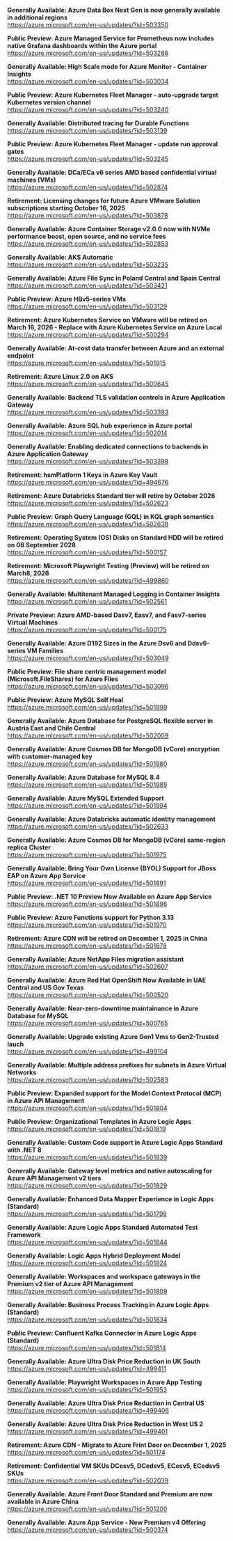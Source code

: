 **Generally Available: Azure Data Box Next Gen is now generally available in additional regions**  
https://azure.microsoft.com/en-us/updates/?id=503350

**Public Preview: Azure Managed Service for Prometheus now includes native Grafana dashboards within the Azure portal**  
https://azure.microsoft.com/en-us/updates/?id=503286

**Generally Available: High Scale mode for Azure Monitor - Container Insights**  
https://azure.microsoft.com/en-us/updates/?id=503034

**Public Preview: Azure Kubernetes Fleet Manager - auto-upgrade target Kubernetes version channel**  
https://azure.microsoft.com/en-us/updates/?id=503240

**Generally Available: Distributed tracing for Durable Functions**  
https://azure.microsoft.com/en-us/updates/?id=503139

**Public Preview: Azure Kubernetes Fleet Manager - update run approval gates**  
https://azure.microsoft.com/en-us/updates/?id=503245

**Generally Available: DCa/ECa v6 series AMD based confidential virtual machines (VMs)**  
https://azure.microsoft.com/en-us/updates/?id=502874

**Retirement: Licensing changes for future Azure VMware Solution subscriptions starting October 16, 2025**  
https://azure.microsoft.com/en-us/updates/?id=503878

**Generally Available: Azure Container Storage v2.0.0 now with NVMe performance boost, open source, and no service fees**  
https://azure.microsoft.com/en-us/updates/?id=502853

**Generally Available: AKS Automatic**  
https://azure.microsoft.com/en-us/updates/?id=503235

**Generally Available: Azure File Sync in Poland Central and Spain Central**  
https://azure.microsoft.com/en-us/updates/?id=503421

**Public Preview: Azure HBv5-series VMs**  
https://azure.microsoft.com/en-us/updates/?id=503129

**Retirement: Azure Kubernetes Service on VMware will be retired on March 16, 2026 - Replace with Azure Kubernetes Service on Azure Local**  
https://azure.microsoft.com/en-us/updates/?id=500294

**Generally Available: At-cost data transfer between Azure and an external endpoint**  
https://azure.microsoft.com/en-us/updates/?id=501915

**Retirement: Azure Linux 2.0 on AKS**  
https://azure.microsoft.com/en-us/updates/?id=500645

**Generally Available: Backend TLS validation controls in Azure Application Gateway**  
https://azure.microsoft.com/en-us/updates/?id=503393

**Generally Available: Azure SQL hub experience in Azure portal**  
https://azure.microsoft.com/en-us/updates/?id=502014

**Generally Available: Enabling dedicated connections to backends in Azure Application Gateway**  
https://azure.microsoft.com/en-us/updates/?id=503398

**Retirement: hsmPlatform 1 Keys in Azure Key Vault**  
https://azure.microsoft.com/en-us/updates/?id=494676

**Retirement: Azure Databricks Standard tier will retire by October 2026**  
https://azure.microsoft.com/en-us/updates/?id=502623

**Public Preview: Graph Query Language (GQL) in KQL graph semantics**  
https://azure.microsoft.com/en-us/updates/?id=502638

**Retirement: Operating System (OS) Disks on Standard HDD will be retired on 08 September 2028**  
https://azure.microsoft.com/en-us/updates/?id=500157

**Retirement: Microsoft Playwright Testing (Preview) will be retired on March8, 2026**  
https://azure.microsoft.com/en-us/updates/?id=499860

**Generally Available: Multitenant Managed Logging in Container Insights**  
https://azure.microsoft.com/en-us/updates/?id=502561

**Private Preview: Azure AMD-based Dasv7, Easv7, and Fasv7-series Virtual Machines**  
https://azure.microsoft.com/en-us/updates/?id=500175

**Generally Available: Azure D192 Sizes in the Azure Dsv6 and Ddsv6-series VM Families**  
https://azure.microsoft.com/en-us/updates/?id=503049

**Public Preview: File share centric management model (Microsoft.FileShares) for Azure Files**  
https://azure.microsoft.com/en-us/updates/?id=503096

**Public Preview: Azure MySQL Self Heal**  
https://azure.microsoft.com/en-us/updates/?id=501999

**Generally Available: Azure Database for PostgreSQL flexible server in Austria East and Chile Central**  
https://azure.microsoft.com/en-us/updates/?id=502009

**Generally Available: Azure Cosmos DB for MongoDB (vCore) encryption with customer-managed key**  
https://azure.microsoft.com/en-us/updates/?id=501980

**Generally Available: Azure Database for MySQL 8.4**  
https://azure.microsoft.com/en-us/updates/?id=501989

**Generally Available: Azure MySQL Extended Support**  
https://azure.microsoft.com/en-us/updates/?id=501994

**Generally Available: Azure Databricks automatic identity management**  
https://azure.microsoft.com/en-us/updates/?id=502633

**Generally Available: Azure Cosmos DB for MongoDB (vCore) same-region replica Cluster**  
https://azure.microsoft.com/en-us/updates/?id=501975

**Generally Available: Bring Your Own License (BYOL) Support for JBoss EAP on Azure App Service**  
https://azure.microsoft.com/en-us/updates/?id=501891

**Public Preview: .NET 10 Preview Now Available on Azure App Service**  
https://azure.microsoft.com/en-us/updates/?id=501896

**Public Preview: Azure Functions support for Python 3.13**  
https://azure.microsoft.com/en-us/updates/?id=501970

**Retirement: Azure CDN will be retired on December 1, 2025 in China**  
https://azure.microsoft.com/en-us/updates/?id=501678

**Generally Available: Azure NetApp Files migration assistant**  
https://azure.microsoft.com/en-us/updates/?id=502607

**Generally Available: Azure Red Hat OpenShift Now Available in UAE Central and US Gov Texas**  
https://azure.microsoft.com/en-us/updates/?id=500520

**Generally Available: Near-zero-downtime maintainance in Azure Database for MySQL**  
https://azure.microsoft.com/en-us/updates/?id=500765

**Generally Available: Upgrade existing Azure Gen1 Vms to Gen2-Trusted lauch**  
https://azure.microsoft.com/en-us/updates/?id=499104

**Generally Available: Multiple address prefixes for subnets in Azure Virtual Networks**  
https://azure.microsoft.com/en-us/updates/?id=502583

**Public Preview: Expanded support for the Model Context Protocol (MCP) in Azure API Management**  
https://azure.microsoft.com/en-us/updates/?id=501804

**Public Preview: Organizational Templates in Azure Logic Apps**  
https://azure.microsoft.com/en-us/updates/?id=501819

**Generally Available: Custom Code support in Azure Logic Apps Standard with .NET 8**  
https://azure.microsoft.com/en-us/updates/?id=501839

**Generally Available: Gateway level metrics and native autoscaling for Azure API Management v2 tiers**  
https://azure.microsoft.com/en-us/updates/?id=501829

**Generally Available: Enhanced Data Mapper Experience in Logic Apps (Standard)**  
https://azure.microsoft.com/en-us/updates/?id=501799

**Generally Available: Azure Logic Apps Standard Automated Test Framework**  
https://azure.microsoft.com/en-us/updates/?id=501844

**Generally Available: Logic Apps Hybrid Deployment Model**  
https://azure.microsoft.com/en-us/updates/?id=501824

**Generally Available: Workspaces and workspace gateways in the Premium v2 tier of Azure API Management**  
https://azure.microsoft.com/en-us/updates/?id=501809

**Generally Available: Business Process Tracking in Azure Logic Apps (Standard)**  
https://azure.microsoft.com/en-us/updates/?id=501834

**Public Preview: Confluent Kafka Connector in Azure Logic Apps (Standard)**  
https://azure.microsoft.com/en-us/updates/?id=501814

**Generally Available: Azure Ultra Disk Price Reduction in UK South**  
https://azure.microsoft.com/en-us/updates/?id=499411

**Generally Available: Playwright Workspaces in Azure App Testing**  
https://azure.microsoft.com/en-us/updates/?id=501953

**Generally Available: Azure Ultra Disk Price Reduction in Central US**  
https://azure.microsoft.com/en-us/updates/?id=499406

**Generally Available: Azure Ultra Disk Price Reduction in West US 2**  
https://azure.microsoft.com/en-us/updates/?id=499401

**Retirement: Azure CDN - Migrate to Azure Frint Door on December 1, 2025**  
https://azure.microsoft.com/en-us/updates/?id=501174

**Retirement: Confidential VM SKUs DCesv5, DCedsv5, ECesv5, ECedsv5 SKUs**  
https://azure.microsoft.com/en-us/updates/?id=502039

**Generally Available: Azure Front Door Standard and Premium are now available in Azure China**  
https://azure.microsoft.com/en-us/updates/?id=501200

**Generally Available: Azure App Service - New Premium v4 Offering**  
https://azure.microsoft.com/en-us/updates/?id=500374